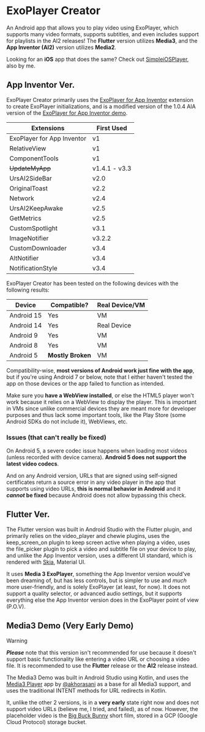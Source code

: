 # ExoPlayer Creator
An Android app that allows you to play video using ExoPlayer, which supports many video formats, supports subtitles, and even includes support for playlists in the AI2 releases!
The **Flutter** version utilizes **Media3**, and the **App Inventor (AI2)** version utilizes **Media2**.

Looking for an **iOS** app that does the same? Check out [SimpleiOSPlayer](https://github.com/A-Star100/SimpleiOSPlayer), also by me.

## App Inventor Ver.
ExoPlayer Creator primarily uses the [ExoPlayer for App Inventor](https://github.com/zainulhassan815/exoplayer-appinventor) extension to create ExoPlayer initializations, and is a modified version of the 1.0.4 AIA version of the [ExoPlayer for App Inventor demo](https://github.com/zainulhassan815/exoplayer-appinventor/blob/v2.0/aia/exoplayer_v1.0.4.aia).

| Extensions | First Used |
| -------- | ------- |
| ExoPlayer for App Inventor  | v1 |
| RelativeView | v1    |
| ComponentTools | v1   |
| ~~UpdateMyApp~~ | v1.4.1 - v3.3 |
| UrsAI2SideBar | v2.0  |
| OriginalToast | v2.2  |
| Network | v2.4  |
| UrsAI2KeepAwake | v2.5  |
| GetMetrics | v2.5  |
| CustomSpotlight | v3.1  |
| ImageNotifier | v3.2.2 |
| CustomDownloader | v3.4 |
| AltNotifier | v3.4 |
| NotificationStyle | v3.4 |

ExoPlayer Creator has been tested on the following devices with the following results:

| Device | Compatible? | Real Device/VM |
| -------- | ------- |  ------- |
| Android 15  | Yes   |  VM     |
| Android 14 | Yes  |   Real Device   |
| Android 9 | Yes  |   VM   |
| Android 8 | Yes  |   VM   |
| Android 5 | **Mostly Broken**  |   VM   |


Compatibility-wise, **most versions of Android work just fine with the app**, but if you're using Android 7 or below, note that I either haven't tested the app on those devices or the app failed to function as intended.

Make sure you **have a WebView installed**, or else the HTML5 player won't work because it relies on a WebView to display the player. This is important in VMs since unlike commercial devices they are meant more for developer purposes and thus lack some important tools, like the Play Store (some Android SDKs do not include it), WebViews, etc.

### Issues (that can't really be fixed)
On Android 5, a severe codec issue happens when loading most videos (unless recorded with device camera). **Android 5 does not support the latest video codecs**.

And on any Android version, URLs that are signed using self-signed certificates return a source error in any video player in the app that supports using video URLs, **this is normal behavior in Android** and it ***cannot* be fixed** because Android does not allow bypassing this check.

## Flutter Ver.
The Flutter version was built in Android Studio with the Flutter plugin, and primarily relies on the video_player and chewie plugins, uses the keep_screen_on plugin to keep screen active when playing a video, uses the file_picker plugin to pick a video and subtitle file on your device to play, and unlike the App Inventor version, uses a different UI standard, which is rendered with [Skia](https://skia.org/), Material UI.

It uses **Media 3 ExoPlayer**, something the App Inventor version would've been dreaming of, but has less controls, but is simpler to use and *much* more user-friendly, and is solely ExoPlayer (at least, for now). It does not support a quality selector, or advanced audio settings, but it supports everything else the App Inventor version does in the ExoPlayer point of view (P.O.V).

## Media3 Demo (Very Early Demo)
> [!WARNING]
> ***Please*** note that this version isn't recommended for use because it doesn't support basic functionality like entering a video URL or choosing a video file. It is recommended to use the **Flutter** release or the **AI2** release instead.

The Media3 Demo was built in Android Studio using Kotlin, and uses the [Media3 Player](https://github.com/akhorasani/Media3Player) app by [@akhorasani](https://github.com/akhorasani) as a base for all Media3 support, and uses the traditional INTENT methods for URL redirects in Kotlin.

It, unlike the other 2 versions, is in a **very early** state right now and does not support video URLs (believe me, I tried, and failed), as of now. However, the placeholder video is the [Big Buck Bunny](https://peach.blender.org/) short film, stored in a GCP (Google Cloud Protocol) storage bucket.





